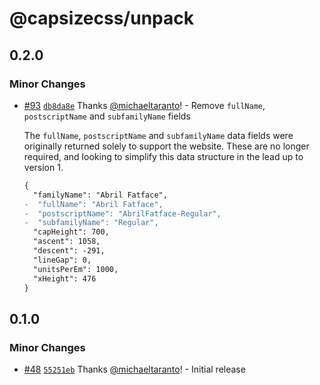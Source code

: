 # @capsizecss/unpack

## 0.2.0

### Minor Changes

- [#93](https://github.com/seek-oss/capsize/pull/93) [`db8da8e`](https://github.com/seek-oss/capsize/commit/db8da8ecbae20a4f4ba5f98beeb263876d0a5e2c) Thanks [@michaeltaranto](https://github.com/michaeltaranto)! - Remove `fullName`, `postscriptName` and `subfamilyName` fields

  The `fullName`, `postscriptName` and `subfamilyName` data fields were originally returned solely to support the website. These are no longer required, and looking to simplify this data structure in the lead up to version 1.

  ```diff
  {
    "familyName": "Abril Fatface",
  -  "fullName": "Abril Fatface",
  -  "postscriptName": "AbrilFatface-Regular",
  -  "subfamilyName": "Regular",
    "capHeight": 700,
    "ascent": 1058,
    "descent": -291,
    "lineGap": 0,
    "unitsPerEm": 1000,
    "xHeight": 476
  }
  ```

## 0.1.0

### Minor Changes

- [#48](https://github.com/seek-oss/capsize/pull/48) [`55251eb`](https://github.com/seek-oss/capsize/commit/55251ebe3ee668e8955485ab5474438fc3177b1b) Thanks [@michaeltaranto](https://github.com/michaeltaranto)! - Initial release
